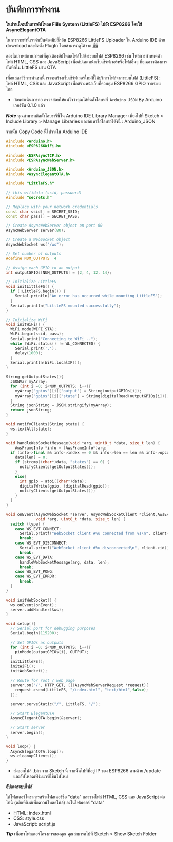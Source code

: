 # บันทึกการทำงาน

**ในส่วนนี้จะเป็นการอัปโหลด Fiile System (LittleFS) ไปยัง ESP8266 โดยใช้ AsyncElegantOTA**

ในการกระทำนี้เราจำเป็นต้องมีปลั๊กอิน ESP8266 LittleFS Uploader ใน Arduino IDE ด้วย download และติดตั้ง PlugIn โดยสามารถดูได้จาก [ที่นี่](https://github.com/GridsNodeMCU/nodemcu-LittleFS)

ลองนึกภาพสถานการณ์ที่คุณต้องอัปโหลดไฟล์ไปยังระบบไฟล์ ESP8266 เช่น ไฟล์การกำหนดค่า ไฟล์ HTML, CSS และ JavaScript เพื่ออัปเดตหน้าเว็บเซิร์ฟเวอร์หรือไฟล์อื่นๆ ที่คุณอาจต้องการบันทึกใน LittleFS ผ่าน OTA

เพื่อแสดงวิธีการทำเช่นนี้ เราจะสร้างเว็บเซิร์ฟเวอร์ใหม่ที่ให้บริการไฟล์จากระบบไฟล์ (LittleFS): ไฟล์ HTML, CSS และ JavaScript เพื่อสร้างหน้าเว็บที่ควบคุม ESP8266 GPIO จากระยะไกล

- ก่อนดำเนินการต่อ ตรวจสอบให้แน่ใจว่าคุณได้ติดตั้งไลบรารี `Arduino_JSON` By Arduino เวอร์ชัน 0.1.0 แล้ว 

**_Note_** คุณสามารถติดตั้งไลบรารีนี้ใน Arduino IDE Library Manager เพียงไปที่  Sketch > Include Library > Manage Libraries  และค้นหาชื่อไลบรารีดังนี้ : Arduino_JSON

จากนั้น Copy Code นี้ไปวางใน Arduino IDE

~~~C++
#include <Arduino.h>
#include <ESP8266WiFi.h>

#include <ESPAsyncTCP.h>
#include <ESPAsyncWebServer.h>

#include <Arduino_JSON.h>
#include <AsyncElegantOTA.h>

#include "LittleFS.h"

// this wifidata (ssid, password)
#include "secrets.h"

// Replace with your network credentials
const char ssid[] = SECRET_SSID;
const char pass[] = SECRET_PASS;

// Create AsyncWebServer object on port 80
AsyncWebServer server(80);

// Create a WebSocket object
AsyncWebSocket ws("/ws");

// Set number of outputs
#define NUM_OUTPUTS  4

// Assign each GPIO to an output
int outputGPIOs[NUM_OUTPUTS] = {2, 4, 12, 14};

// Initialize LittleFS
void initLittleFS() {
  if (!LittleFS.begin()) {
    Serial.println("An error has occurred while mounting LittleFS");
  }
  Serial.println("LittleFS mounted successfully");
}

// Initialize WiFi
void initWiFi() {
  WiFi.mode(WIFI_STA);
  WiFi.begin(ssid, pass);
  Serial.print("Connecting to WiFi ..");
  while (WiFi.status() != WL_CONNECTED) {
    Serial.print('.');
    delay(1000);
  }
  Serial.println(WiFi.localIP());
}

String getOutputStates(){
  JSONVar myArray;
  for (int i =0; i<NUM_OUTPUTS; i++){
    myArray["gpios"][i]["output"] = String(outputGPIOs[i]);
    myArray["gpios"][i]["state"] = String(digitalRead(outputGPIOs[i]));
  }
  String jsonString = JSON.stringify(myArray);
  return jsonString;
}

void notifyClients(String state) {
  ws.textAll(state);
}

void handleWebSocketMessage(void *arg, uint8_t *data, size_t len) {
    AwsFrameInfo *info = (AwsFrameInfo*)arg;
  if (info->final && info->index == 0 && info->len == len && info->opcode == WS_TEXT) {
    data[len] = 0;
    if (strcmp((char*)data, "states") == 0) {
      notifyClients(getOutputStates());
    }
    else{
      int gpio = atoi((char*)data);
      digitalWrite(gpio, !digitalRead(gpio));
      notifyClients(getOutputStates());
    }
  }
}

void onEvent(AsyncWebSocket *server, AsyncWebSocketClient *client,AwsEventType type,
             void *arg, uint8_t *data, size_t len) {
  switch (type) {
    case WS_EVT_CONNECT:
      Serial.printf("WebSocket client #%u connected from %s\n", client->id(), client->remoteIP().toString().c_str());
      break;
    case WS_EVT_DISCONNECT:
      Serial.printf("WebSocket client #%u disconnected\n", client->id());
      break;
    case WS_EVT_DATA:
      handleWebSocketMessage(arg, data, len);
      break;
    case WS_EVT_PONG:
    case WS_EVT_ERROR:
      break;
  }
}

void initWebSocket() {
  ws.onEvent(onEvent);
  server.addHandler(&ws);
}

void setup(){
  // Serial port for debugging purposes
  Serial.begin(115200);

  // Set GPIOs as outputs
  for (int i =0; i<NUM_OUTPUTS; i++){
    pinMode(outputGPIOs[i], OUTPUT);
  }
  initLittleFS();
  initWiFi();
  initWebSocket();

  // Route for root / web page
  server.on("/", HTTP_GET, [](AsyncWebServerRequest *request){
    request->send(LittleFS, "/index.html", "text/html",false);
  });

  server.serveStatic("/", LittleFS, "/");

  // Start ElegantOTA
  AsyncElegantOTA.begin(&server);
  
  // Start server
  server.begin();
}

void loop() {
  AsyncElegantOTA.loop();
  ws.cleanupClients();
}
~~~

- ส่งออกไฟล์ .bin จาก Sketch นี้ จากนั้นไปที่ที่อยู่ IP ของ ESP8266 ตามด้วย /update และอัปโหลดเฟิร์มแวร์นี้ขึ้นไปใหม่

**อัปเดตระบบไฟล์**

ใต้โฟลเดอร์โครงการสร้างโฟลเดอร์ชื่อ "data" และวางไฟล์ HTML, CSS และ JavaScript ต่อไปนี้ (คลิกที่ลิงค์เพื่อดาวน์โหลดไฟล์) ลงในโฟลเดอร์ "data"

- HTML: index.html
- CSS: style.css
- JavaScript: script.js

**_Tip_** เพื่อหาโฟลเดอร์โครงการของคุณ คุณสามารถไปที่ Sketch > Show Sketch Folder

